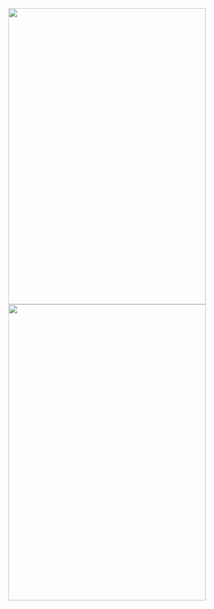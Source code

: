 <img src="https://user-images.githubusercontent.com/80210946/218215080-3066d8c3-a8ad-4631-984f-d45b06b69222.png" width=400 height=600/>
<img src="https://user-images.githubusercontent.com/80210946/218215085-fe6cc9ed-1bf5-430a-8559-92c0fcf381e8.png" width=400 height=600/>

